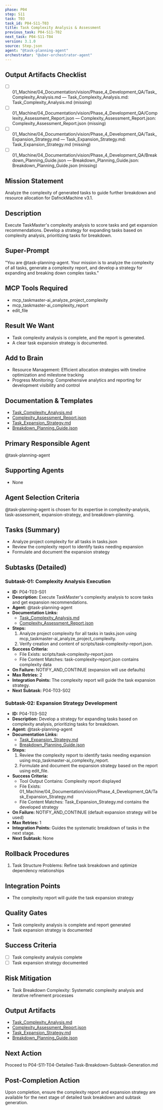 ```yaml
---
phase: P04
step: S11
task: T03
task_id: P04-S11-T03
title: Task Complexity Analysis & Assessment
previous_task: P04-S11-T02
next_task: P04-S11-T04
version: 3.1.0
source: Step.json
agent: "@task-planning-agent"
orchestrator: "@uber-orchestrator-agent"
---
```

## Output Artifacts Checklist
- [ ] 01_Machine/04_Documentation/vision/Phase_4_Development_QA/Task_Complexity_Analysis.md — Task_Complexity_Analysis.md: Task_Complexity_Analysis.md (missing)
- [ ] 01_Machine/04_Documentation/vision/Phase_4_Development_QA/Complexity_Assessment_Report.json — Complexity_Assessment_Report.json: Complexity_Assessment_Report.json (missing)
- [ ] 01_Machine/04_Documentation/vision/Phase_4_Development_QA/Task_Expansion_Strategy.md — Task_Expansion_Strategy.md: Task_Expansion_Strategy.md (missing)
- [ ] 01_Machine/04_Documentation/vision/Phase_4_Development_QA/Breakdown_Planning_Guide.json — Breakdown_Planning_Guide.json: Breakdown_Planning_Guide.json (missing)

## Mission Statement
Analyze the complexity of generated tasks to guide further breakdown and resource allocation for DafnckMachine v3.1.

## Description
Execute TaskMaster's complexity analysis to score tasks and get expansion recommendations. Develop a strategy for expanding tasks based on complexity analysis, prioritizing tasks for breakdown.

## Super-Prompt
"You are @task-planning-agent. Your mission is to analyze the complexity of all tasks, generate a complexity report, and develop a strategy for expanding and breaking down complex tasks."

## MCP Tools Required
- mcp_taskmaster-ai_analyze_project_complexity
- mcp_taskmaster-ai_complexity_report
- edit_file

## Result We Want
- Task complexity analysis is complete, and the report is generated.
- A clear task expansion strategy is documented.

## Add to Brain
- Resource Management: Efficient allocation strategies with timeline optimization and milestone tracking
- Progress Monitoring: Comprehensive analytics and reporting for development visibility and control

## Documentation & Templates
- [Task_Complexity_Analysis.md](mdc:01_Machine/04_Documentation/vision/Phase_4_Development_QA/Task_Complexity_Analysis.md)
- [Complexity_Assessment_Report.json](mdc:01_Machine/04_Documentation/vision/Phase_4_Development_QA/Complexity_Assessment_Report.json)
- [Task_Expansion_Strategy.md](mdc:01_Machine/04_Documentation/vision/Phase_4_Development_QA/Task_Expansion_Strategy.md)
- [Breakdown_Planning_Guide.json](mdc:01_Machine/04_Documentation/vision/Phase_4_Development_QA/Breakdown_Planning_Guide.json)

## Primary Responsible Agent
@task-planning-agent

## Supporting Agents
- None

## Agent Selection Criteria
@task-planning-agent is chosen for its expertise in complexity-analysis, task-assessment, expansion-strategy, and breakdown-planning.

## Tasks (Summary)
- Analyze project complexity for all tasks in tasks.json
- Review the complexity report to identify tasks needing expansion
- Formulate and document the expansion strategy

## Subtasks (Detailed)
### Subtask-01: Complexity Analysis Execution
- **ID:** P04-T03-S01
- **Description:** Execute TaskMaster's complexity analysis to score tasks and get expansion recommendations.
- **Agent:** @task-planning-agent
- **Documentation Links:**
  - [Task_Complexity_Analysis.md](mdc:01_Machine/04_Documentation/vision/Phase_4_Development_QA/Task_Complexity_Analysis.md)
  - [Complexity_Assessment_Report.json](mdc:01_Machine/04_Documentation/vision/Phase_4_Development_QA/Complexity_Assessment_Report.json)
- **Steps:**
    1. Analyze project complexity for all tasks in tasks.json using mcp_taskmaster-ai_analyze_project_complexity.
    2. Verify creation and content of scripts/task-complexity-report.json.
- **Success Criteria:**
    - File Exists: scripts/task-complexity-report.json
    - File Content Matches: task-complexity-report.json contains complexity data
- **On Failure:** NOTIFY_AND_CONTINUE (expansion will use defaults)
- **Max Retries:** 2
- **Integration Points:** The complexity report will guide the task expansion strategy.
- **Next Subtask:** P04-T03-S02

### Subtask-02: Expansion Strategy Development
- **ID:** P04-T03-S02
- **Description:** Develop a strategy for expanding tasks based on complexity analysis, prioritizing tasks for breakdown.
- **Agent:** @task-planning-agent
- **Documentation Links:**
  - [Task_Expansion_Strategy.md](mdc:01_Machine/04_Documentation/vision/Phase_4_Development_QA/Task_Expansion_Strategy.md)
  - [Breakdown_Planning_Guide.json](mdc:01_Machine/04_Documentation/vision/Phase_4_Development_QA/Breakdown_Planning_Guide.json)
- **Steps:**
    1. Review the complexity report to identify tasks needing expansion using mcp_taskmaster-ai_complexity_report.
    2. Formulate and document the expansion strategy based on the report using edit_file.
- **Success Criteria:**
    - Tool Output Contains: Complexity report displayed
    - File Exists: 01_Machine/04_Documentation/vision/Phase_4_Development_QA/Task_Expansion_Strategy.md
    - File Content Matches: Task_Expansion_Strategy.md contains the developed strategy
- **On Failure:** NOTIFY_AND_CONTINUE (default expansion strategy will be used)
- **Max Retries:** 1
- **Integration Points:** Guides the systematic breakdown of tasks in the next stage.
- **Next Subtask:** None

## Rollback Procedures
1. Task Structure Problems: Refine task breakdown and optimize dependency relationships

## Integration Points
- The complexity report will guide the task expansion strategy

## Quality Gates
- Task complexity analysis is complete and report generated
- Task expansion strategy is documented

## Success Criteria
- [ ] Task complexity analysis complete
- [ ] Task expansion strategy documented

## Risk Mitigation
- Task Breakdown Complexity: Systematic complexity analysis and iterative refinement processes

## Output Artifacts
- [Task_Complexity_Analysis.md](mdc:01_Machine/04_Documentation/vision/Phase_4_Development_QA/Task_Complexity_Analysis.md)
- [Complexity_Assessment_Report.json](mdc:01_Machine/04_Documentation/vision/Phase_4_Development_QA/Complexity_Assessment_Report.json)
- [Task_Expansion_Strategy.md](mdc:01_Machine/04_Documentation/vision/Phase_4_Development_QA/Task_Expansion_Strategy.md)
- [Breakdown_Planning_Guide.json](mdc:01_Machine/04_Documentation/vision/Phase_4_Development_QA/Breakdown_Planning_Guide.json)

## Next Action
Proceed to P04-S11-T04-Detailed-Task-Breakdown-Subtask-Generation.md

## Post-Completion Action
Upon completion, ensure the complexity report and expansion strategy are available for the next stage of detailed task breakdown and subtask generation. 